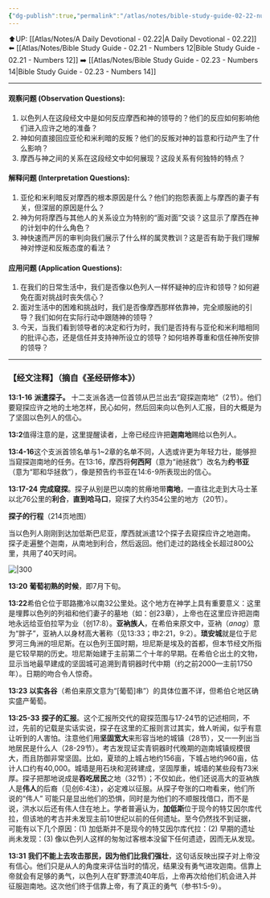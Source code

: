 ```yaml
---
{"dg-publish":true,"permalink":"/atlas/notes/bible-study-guide-02-22-numbers-13/"}
---
```


⬆️UP: [[Atlas/Notes/A Daily Devotional - 02.22\|A Daily Devotional - 02.22]]
⬅️ [[Atlas/Notes/Bible Study Guide - 02.21 - Numbers 12\|Bible Study Guide - 02.21 - Numbers 12]]
➡️ [[Atlas/Notes/Bible Study Guide - 02.23 - Numbers 14\|Bible Study Guide - 02.23 - Numbers 14]] 

---
#### 观察问题 (Observation Questions):
1. 以色列人在这段经文中是如何反应摩西和神的领导的？他们的反应如何影响他们进入应许之地的准备？
2. 神如何直接回应亚伦和米利暗的反叛？他们的反叛对神的旨意和行动产生了什么影响？
3. 摩西与神之间的关系在这段经文中如何展现？这段关系有何独特的特点？

#### 解释问题 (Interpretation Questions):
1. 亚伦和米利暗反对摩西的根本原因是什么？他们的抱怨表面上与摩西的妻子有关，但深层的原因是什么？
2. 神为何将摩西与其他人的关系设立为特别的“面对面”交谈？这显示了摩西在神的计划中的什么角色？
3. 神快速而严厉的审判向我们展示了什么样的属灵教训？这是否有助于我们理解神对悖逆和反叛态度的看法？

#### 应用问题 (Application Questions):
1. 在我们的日常生活中，我们是否像以色列人一样怀疑神的应许和领导？如何避免在面对挑战时丧失信心？
2. 面对生活中的困难和挑战时，我们是否像摩西那样依靠神，完全顺服祂的引导？我们如何在实际行动中跟随神的领导？
3. 今天，当我们看到领导者的决定和行为时，我们是否持有与亚伦和米利暗相同的批评心态，还是信任并支持神所设立的领导？如何培养尊重和信任神所安排的领导？

---
### 【经文注释】（摘自《圣经研修本》）

**13:1-16** **派遣探子。** 十二支派各选一位首领从巴兰出去“窥探迦南地”（2节）。他们要窥探应许之地的土地怎样，民心如何，然后回来向以色列人汇报，目的大概是为了坚固以色列人的信心。

**13:2**值得注意的是，这里提醒读者，上帝已经应许把**迦南地**赐给以色列人。

**13:4-16**这个支派首领名单与1~2章的名单不同，人选或许更为年轻力壮，能够担当窥探迦南地的任务。在13:16，摩西将**何西阿**（意为“祂拯救”）改名为**约书亚**（意为“耶和华拯救”），像是预告约书亚在14:6-9所表现出的信心。

**13:17-24** **完成窥探**。探子从别是巴以南的贫瘠地带**南地**，一直往北走到大马士革以北76公里的**利合**，**直到哈马口**，窥探了大约354公里的地方（20节）。

**探子的行程**（214页地图）

当以色列人刚刚到达加低斯巴尼亚，摩西就派遣12个探子去窥探应许之地迦南。探子走遍整个迦南，从南地到利合，然后返回。他们走过的路线全长超过800公里，共用了40天时间。

![|300](https://yimawusi.net/wp-content/uploads/2023/01/map-04-02-p-214.jpg?w=638)

**13:20** **葡萄初熟的时候**，即7月下旬。

**13:22**希伯仑位于耶路撒冷以南32公里处。这个地方在神学上具有重要意义：这里是埋葬以色列的列祖和他们妻子的墓地（如：创23章），上帝也在这里应许把迦南地永远给亚伯拉罕为业（创17:8）。**亚衲族人**，在希伯来原文中，亚衲（_anag_）意为“胖子”，亚衲人以身材高大著称（见13:33；申2:21，9:2）。**琐安城**就是位于尼罗河三角洲的坦尼斯。在以色列王国时期，坦尼斯是埃及的首都，但本节经文所指是它较早期的历史。坦尼斯始建于主前第二个十年的早期。在希伯仑出土的文物，显示当地最早建成的坚固城可追溯到青铜器时代中期（约之前2000—主前1750年）。日期的吻合令人惊奇。

**13:23** **以实各谷**（希伯来原文意为“[葡萄]串”）的具体位置不详，但希伯仑地区确实盛产葡萄。

**13:25-33** **探子的汇报**。这个汇报所交代的窥探范围与17-24节的记述相同，不过，先前的记载是实话实说，探子在这里的汇报则言过其实，耸人听闻，似乎有意让听到的人害怕。注意他们用**坚固宽大**来形容当地的城镇（28节），又一一列出当地居民是什么人（28-29节）。考古发现证实青铜器时代晚期的迦南城镇规模很大，而且防御非常坚固。比如，夏琐的上城占地约156亩，下城占地约960亩，估计人口约有40,000。城墙是用石块和泥砖建成，坚固厚重，城墙的某些段有73米厚。探子把那地说成是**吞吃居民**之地（32节）；不仅如此，他们还说高大的亚衲族人是**伟人**的后裔（见创6:4注），必定难以征服。从探子夸张的口吻看来，他们所说的“伟人” 可能只是显出他们的恐惧，同时是为他们的不顺服找借口，而不是说，洪水以后还有伟人住在地上。学者普遍认为，**加低斯**位于现今的特艾因尔库代拉，但该地的考古并未发现主前10世纪以前的任何遗址。至今仍然找不到证据，可能有以下几个原因：(1) 加低斯并不是现今的特艾因尔库代拉：(2) 早期的遗址尚未发现：(3) 像以色列人这样的匆匆过客根本没留下任何遗迹，因而无从发现。

**13:31** **我们不能上去攻击那民，因为他们比我们强壮**，这句话反映出探子对上帝没有信心。他们只是从人的角度来评估当时的情况，结果没有勇气进攻迦南。信靠上帝就会有足够的勇气，以色列人在旷野漂流40年后，上帝再次给他们机会进入并征服迦南地。这次他们终于信靠上帝，有了真正的勇气（参书1:5-9）。